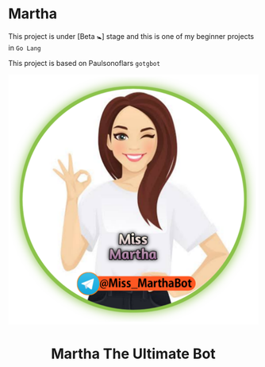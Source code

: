 # Martha

This project is under [Beta 🚼] stage and this is one of my beginner projects in `Go Lang`

This project is based on Paulsonoflars `gotgbot`




<p align="center">
  <img src="Logos/martha.png">
  <h1 align="center">Martha The Ultimate Bot</h1>
</p>
